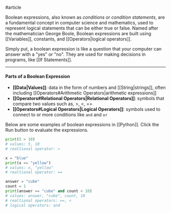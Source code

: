 #article 

Boolean expressions, also known as *conditions* or *condition statements*, are a fundamental concept in computer science and mathematics, used to represent logical statements that can be either true or false. Named after the mathematician George Boole, Boolean expressions are built using [[Variables]], constants, and [[Operators|logical operators]].

Simply put, a boolean expression is like a question that your computer can answer with a "yes" or "no". They are used for making decisions in programs, like [[If Statements]].

---
#### Parts of a Boolean Expression

* **[[Data|Values]]**: data in the form of numbers and [[String|strings]], often including [[Operators#Arithmetic Operators|arithmetic expressions]] 
* **[[Operators#Relational Operators|Relational Operators]]**: symbols that compare two values such as, >, <, ==
* **[[Operators#Logical Operators|Logical Operators]]**: symbols used to connect to or more conditions like `and` and `or`

Below are some examples of boolean expressions in [[Python]]. Click the Run button to evaluate the expressions.

```python
print(5 > 10)
# values: 5, 10
# realtional operator: >
```

```python
x = "blue"
print(x == "yellow")
# values: x, "yellow"
# realtional operator: ==
```

```python
answer = "cube"
count = 1
print(answer == "cube" and count < 10)
# values: answer, "cube", count, 10
# realtional operators: ==, <
# logical operators: and
```